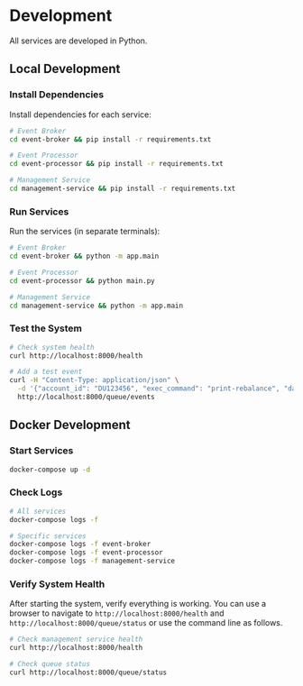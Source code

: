 # Development
All services are developed in Python.

## Local Development

### Install Dependencies

Install dependencies for each service:

```bash
# Event Broker
cd event-broker && pip install -r requirements.txt

# Event Processor
cd event-processor && pip install -r requirements.txt

# Management Service
cd management-service && pip install -r requirements.txt
```

### Run Services

Run the services (in separate terminals):

```bash
# Event Broker
cd event-broker && python -m app.main

# Event Processor  
cd event-processor && python main.py

# Management Service
cd management-service && python -m app.main
```

### Test the System

```bash
# Check system health
curl http://localhost:8000/health

# Add a test event
curl -H "Content-Type: application/json" \
  -d '{"account_id": "DU123456", "exec_command": "print-rebalance", "data": {"exec": "print-rebalance"}}' \
  http://localhost:8000/queue/events
```

## Docker Development

### Start Services

```bash
docker-compose up -d
```

### Check Logs

```bash
# All services
docker-compose logs -f

# Specific services
docker-compose logs -f event-broker
docker-compose logs -f event-processor
docker-compose logs -f management-service
```

### Verify System Health
After starting the system, verify everything is working. You can use a browser to navigate to `http://localhost:8000/health` and `http://localhost:8000/queue/status` or use the command line as follows.

```bash
# Check management service health
curl http://localhost:8000/health

# Check queue status
curl http://localhost:8000/queue/status
```